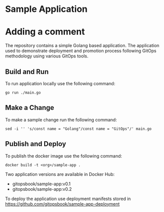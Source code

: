 # Sample Application
# Adding a comment

The repository contains a simple Golang based application. The application used to demonstrate
deployment and promotion process following GitOps methodology using various GitOps tools.

## Build and Run

To run application locally use the following command:

```
go run ./main.go
```

## Make a Change

To make a sample change run the following command:

```
sed -i '' 's/const name = "Golang"/const name = "GitOps"/' main.go
```

## Publish and Deploy

To publish the docker image use the following command:

```
docker build -t <org>/sample-app .
```

Two application versions are available in Docker Hub:

* gitopsbook/sample-app:v0.1
* gitopsbook/sample-app:v0.2

To deploy the application use deployment manifests stored in https://github.com/gitopsbook/sample-app-deployment
